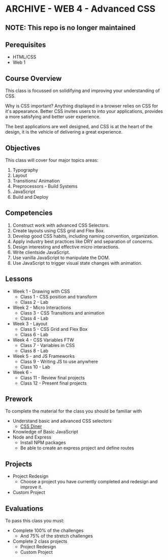 # ARCHIVE - WEB 4 - Advanced CSS

## NOTE: This repo is no longer maintained

## Perequisites 

- HTML/CSS
- Web 1

## Course Overview

This class is focussed on solidifying and improving your 
understanding of CSS.

Why is CSS important? Anything displayed in a browser relies
on CSS for it's appearance. Better CSS invites users to 
into your applications, provides a more satisfying and 
better user experience. 

The best applications are well designed, and CSS is at the 
heart of the design, it is the vehicle of delivering a
great experience. 

## Objectives 

This class will cover four major topics areas: 

1. Typography
1. Layout
1. Transitions/ Animation
1. Preprocessors - Build Systems
1. JavaScript 
1. Build and Deploy

## Competencies 

1. Construct work with advanced CSS Selectors.
1. Create layouts using CSS grid and Flex Box.
1. Develop good CSS habits, including naming convention, organization. 
1. Apply industry best practices like DRY and separation of concerns.
1. Design interesting and effective micro interactions.
1. Write clientside JavaScript.
  1. Use vanilla JavaScript to manipulate the DOM.
  1. Use JavaScript to trigger visual state changes with animation. 

## Lessons

- Week 1 - Drawing with CSS
  - Class 1 - CSS position and transform
  - Class 2 - Lab
- Week 2 - Micro Interactions
  - Class 3 - CSS Transitions and animation
  - Class 4 - Lab
- Week 3 - Layout
  - Class 5 - CSS Grid and Flex Box
  - Class 6 - Lab
- Week 4 - CSS Variables FTW
  - Class 7 - Variables in CSS
  - Class 8 - Lab
- Week 5 - and JS Frameworks
  - Class 9 - Writing JS to use anywhere
  - Class 10 - Lab
- Week 6 -  
  - Class 11 - Review final projects
  - Class 12 - Present final projects
  
## Prework

To complete the material for the class you should be familiar with 

- Understand basic and advanced CSS selectors
  - [CSS Diner](https://flukeout.github.io)
- Knowledge of Basic JavaScript
- Node and Express
  - Install NPM packages 
  - Be able to create an express project and define routes

## Projects 

- Project Redesign 
  - Choose a project you have currently completed and redesign and improve it. 
- Custom Project 

## Evaluations

To pass this class you must:

- Complete 100% of the challenges
  - And 75% of the stretch challenges
- Complete 2 class projects 
  - Project Redesign
  - Custom Project


